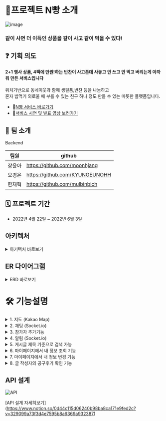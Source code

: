 # 🎯프로젝트 N빵 소개

![image](https://user-images.githubusercontent.com/101075355/171989148-1d40b7bc-8a40-4aab-9fbc-077b2f24d2e2.png)



### 같이 사면 더 이득인 상품을 같이 사고 같이 먹을 수 있다! 




## ❓ 기획 의도


#### 2+1 행사 상품, 4팩에 만원!하는 반찬이 사고픈데 사놓고 안 쓰고 안 먹고 버리는게 아까워 만든 서비스입니다

  위치기반으로 동네이웃과 함께 생필품,반찬 등을 나눔하고  
  혼자 밥먹기 외로울 때 부를 수 있는 친구 하나 정도 만들 수 있는 따뜻한 플랫폼입니다.


* 🤟[N빵 서비스 바로가기](https://nbbang.site/)
* 👀[서비스 시연 및 발표 영상 보러가기](https://youtu.be/BtlWQiGYH0g)



## 👥 팀 소개

Backend



팀원|github
---|---|
장윤아 | https://github.com/moonhjang
오경은 | https://github.com/KYUNGEUNOHH
한재혁 | https://github.com/mulbinbich

## 🗓 프로젝트 기간



* 2022년 4월 22일 ~ 2022년 6월 3일 
  
  
##  아키텍처


<details>
    <summary>아키텍처 바로보기</summary>

<!-- summary 아래 한칸 공백 두고 내용 삽입 -->
![아키텍처](https://user-images.githubusercontent.com/99785621/171987495-7d0f5d0d-7178-4f40-a4e2-07ebc125ca9e.png)



</details>


## ER 다이어그램


<details>
    <summary>ERD 바로보기</summary>

<!-- summary 아래 한칸 공백 두고 내용 삽입 -->
![ERD](https://user-images.githubusercontent.com/99785621/171987402-7f6c4211-c397-4ba2-a8ad-9ce5344e7eda.png)



</details>


# :hammer_and_wrench: 기능설명
<details>
<summary>1. 지도 (Kakao Map)</summary>
  
<div markdown="1">       

- 사용자 위치 기준, 권역별 게시글 확인가능
- 지도 마커 선택 시, 해당 게시글의 상세내용을 보여주며 위치로 이동

![image](https://user-images.githubusercontent.com/100512708/171988121-3ffc2b22-dae7-41c0-bc29-b112eb8d150a.png)

</div>
</details>

<details>
<summary>2. 채팅 (Socket.io)</summary>
  
<div markdown="1">       

- 각 게시물에 따른 채팅방 생성
- 상대방이 채팅 입력 시, '입력중'이라는 상태 확인 가능
- 상대방이 입장/퇴장 시 확인 가능
- 채팅창 상단에 위치 시,  새로운 채팅메세지를 스크롤다운 없이 확인가능

![image](https://user-images.githubusercontent.com/100512708/171988207-3256c153-eaf9-42f5-b757-abc1d6a75ef2.png)

</div>
</details>

<details>
<summary>3. 참가자 추가기능</summary>
  
<div markdown="1">       

- 실시간으로 채팅 참여자 확인 가능
- 방장은 대기자 :left_right_arrow: 거래자로 변경 가능
- 거래자인 경우 취소 가능

![image](https://user-images.githubusercontent.com/100512708/171988415-9339e4d4-bc20-406e-95bf-379063723e38.png)

</div>
</details>

<details>
<summary>4. 알림 (Socket.io)</summary>
  
<div markdown="1">       

- 해당 채팅방에 있지 않거나 오프라인 상태 시, 알림 송신
  * 새로운 메시지 전달 시
  * 해당 게시글에 거래자로 확정 시
  * 거래자가 거래 취소 시
  
![image](https://user-images.githubusercontent.com/100512708/171988502-845617fa-a8b1-4158-8375-f6379601a8b6.png)

</div>
</details>

<details>
<summary>5. 게시글 제목 기준으로 검색 가능</summary>
  
<div markdown="1">       
  
![image](https://user-images.githubusercontent.com/100512708/171988543-e9907e9f-0fd7-450b-82ec-35970639f291.png)

</div>
</details>

<details>
<summary>6. 마이페이지에서 내 정보 조회 기능</summary>
  
- 본인이 작성한 공구 / 참여한 공구 / 찜한 공구 를 확인 가능  
  
<div markdown="1">       
  
<img width="684" alt="스크린샷 2022-06-04 오후 4 08 53" src="https://user-images.githubusercontent.com/100512708/171988813-b64194bd-6067-4684-a7f9-17712af8168d.png">

</div>
</details>

<details>
<summary>7. 마이페이지에서 내 정보 변경 기능</summary>
  
- 닉네임 및 상태메시지 변경 가능
- 회원 탈퇴 기능  
  
<div markdown="1">       
  
<img width="684" alt="스크린샷 2022-06-04 오후 4 13 43" src="https://user-images.githubusercontent.com/100512708/171988990-11e75a26-bdb2-4410-a3e7-9d813a883e6e.png">
  
</div>
</details>

<details>
<summary>8. 글 작성자의 공구후기 확인 기능</summary>
  
- 작성자의 마이페이지에서 공구 후기 확인 가능 
  
<div markdown="1">       
  
<img width="684" alt="스크린샷 2022-06-04 오후 4 20 34" src="https://user-images.githubusercontent.com/100512708/171989131-d9116c17-6a10-4853-a585-70c147c13836.png">
  
</div>
</details>


## API 설계


![API](https://user-images.githubusercontent.com/99785621/171988880-9d88db79-4b4a-43df-bb3d-76a55a75d7ae.png)

[API 설계 자세히보기] (https://www.notion.so/0d44c115d06240b98ba8ca171e9fed2c?v=329099a73f3d4e7595b8a6369a932387)





